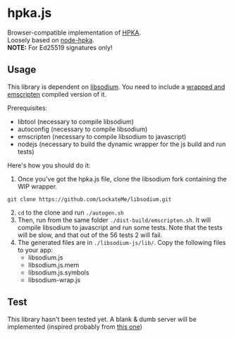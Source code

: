 # hpka.js

Browser-compatible implementation of [HPKA](https://github.com/Mowje/hpka).  
Loosely based on [node-hpka](https://github.com/Mowje/node-hpka).  
__NOTE:__ For Ed25519 signatures only!

## Usage

This library is dependent on [libsodium](https://github.com/jedisct1/libsodium). You need to include a [wrapped and emscripten](https://github.com/LockateMe/libsodium) compiled version of it.

Prerequisites:
* libtool (necessary to compile libsodium)
* autoconfig (necessary to compile libsodium)
* emscripten (necessary to compile libsodium to javascript)
* nodejs (necessary to build the dynamic wrapper for the js build and run tests)

Here's how you should do it:

1. Once you've got the hpka.js file, clone the libsodium fork containing the WIP wrapper.
```
git clone https://github.com/LockateMe/libsodium.git
```
2. `cd` to the clone and run `./autogen.sh`
3. Then, run from the same folder `./dist-build/emscripten.sh`. It will compile libsodium to javascript and run some tests. Note that the tests will be slow, and that out of the 56 tests 2 will fail.
4. The generated files are in `./libsodium-js/lib/`. Copy the following files to your app:
	* libsodium.js
	* libsodium.js.mem
	* libsodium.js.symbols
	* libsodium-wrap.js

## Test

This library hasn't been tested yet. A blank & dumb server will be implemented (inspired probably from [this one](https://github.com/Mowje/node-hpka/blob/master/test.js))
